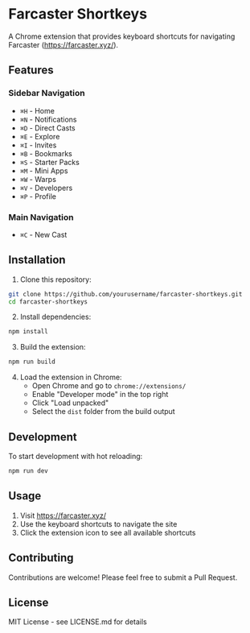 # Farcaster Shortkeys

A Chrome extension that provides keyboard shortcuts for navigating Farcaster (https://farcaster.xyz/).

## Features

### Sidebar Navigation
- `⌘H` - Home
- `⌘N` - Notifications
- `⌘D` - Direct Casts
- `⌘E` - Explore
- `⌘I` - Invites
- `⌘B` - Bookmarks
- `⌘S` - Starter Packs
- `⌘M` - Mini Apps
- `⌘W` - Warps
- `⌘V` - Developers
- `⌘P` - Profile

### Main Navigation
- `⌘C` - New Cast

## Installation

1. Clone this repository:
```bash
git clone https://github.com/yourusername/farcaster-shortkeys.git
cd farcaster-shortkeys
```

2. Install dependencies:
```bash
npm install
```

3. Build the extension:
```bash
npm run build
```

4. Load the extension in Chrome:
   - Open Chrome and go to `chrome://extensions/`
   - Enable "Developer mode" in the top right
   - Click "Load unpacked"
   - Select the `dist` folder from the build output

## Development

To start development with hot reloading:
```bash
npm run dev
```

## Usage

1. Visit https://farcaster.xyz/
2. Use the keyboard shortcuts to navigate the site
3. Click the extension icon to see all available shortcuts

## Contributing

Contributions are welcome! Please feel free to submit a Pull Request.

## License

MIT License - see LICENSE.md for details
